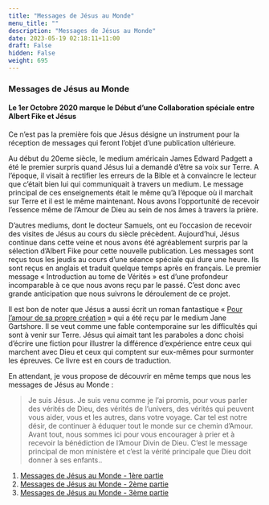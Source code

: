```yaml
---
title: "Messages de Jésus au Monde"
menu_title: ""
description: "Messages de Jésus au Monde"
date: 2023-05-19 02:18:11+11:00
draft: False
hidden: False
weight: 695
---
```

### Messages de Jésus au Monde

#### Le 1er Octobre 2020 marque le Début d’une Collaboration spéciale entre Albert Fike et Jésus

Ce n’est pas la première fois que Jésus désigne un instrument pour la réception de messages qui feront l’objet d’une publication ultérieure.

Au début du 20eme siècle, le medium américain James Edward Padgett a été le premier surpris quand Jésus lui a  demandé d’être sa voix sur Terre. A l’époque, il visait à rectifier les erreurs de la Bible et à convaincre le lecteur que c’était bien lui qui communiquait à travers un medium. Le message principal de ces enseignements était le même qu’à l’époque où il marchait sur Terre et il est le même maintenant. Nous avons l’opportunité de recevoir l’essence même de l’Amour de Dieu au sein de nos âmes à travers la prière.

D’autres mediums, dont le docteur Samuels,  ont eu l’occasion de recevoir des visites de Jésus au cours du siècle précèdent. Aujourd’hui, Jésus continue dans cette veine et nous avons été agréablement surpris par la sélection d’Albert Fike pour cette nouvelle publication. Les messages sont reçus tous les jeudis au cours d’une séance spéciale qui dure une heure. Ils sont reçus en anglais et traduit quelque temps après en français. Le premier message « Introduction au tome de Vérités » est d’une profondeur incomparable à ce que nous avons reçu par le passé. C’est donc avec grande anticipation que nous suivrons le déroulement de ce projet.

Il est bon de noter que Jésus a aussi écrit un roman fantastique « [Pour l’amour de sa propre création](https://fortheloveofhisowncreation.ca/) » qui a été reçu par le medium Jane Gartshore. Il se veut comme une fable contemporaine sur les difficultés qui sont à venir sur Terre. Jésus qui aimait tant les paraboles a donc choisi d’écrire une fiction pour illustrer la différence d’expérience entre ceux qui marchent avec Dieu et ceux qui comptent sur eux-mêmes pour surmonter les épreuves. Ce livre est en cours de traduction.

En attendant, je vous propose de découvrir en même temps que nous les messages de Jésus au Monde :

> Je suis Jésus. Je suis venu comme je l’ai promis, pour vous parler des vérités de Dieu, des vérités de l’univers, des vérités qui peuvent vous aider, vous et les autres, dans votre voyage. Car tel est notre désir, de continuer à éduquer tout le monde sur ce chemin d’Amour. Avant tout, nous sommes ici pour vous encourager à prier et à recevoir la bénédiction de l’Amour Divin de Dieu. C’est le message principal de mon ministère et c’est la vérité principale que Dieu doit donner à ses enfants..

1. [Messages de Jésus au Monde - 1ère partie](/12-the-main-spiritual-teachers/12-1-1-fr-messages-from-jesus-to-the-world-part-1/)
2. [Messages de Jésus au Monde - 2ème partie](/12-the-main-spiritual-teachers/12-1-2-fr-messages-from-jesus-to-the-world-part-2/)
3. [Messages de Jésus au Monde - 3ème partie](/12-the-main-spiritual-teachers/12-1-3-fr-messages-from-jesus-to-the-world-part-3/)
